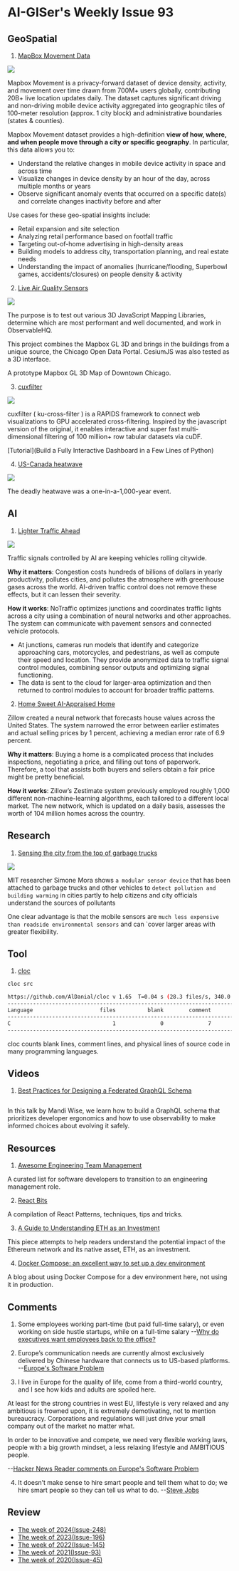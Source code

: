# AI-GISer's Weekly Issue 93

## GeoSpatial

1. [MapBox Movement Data](https://www.mapbox.com/movement-data)

![](https://assets.website-files.com/5e832e12eb7ca02ee9064d42/5f029f24c2278905f35b7e28_mall-case-study0.white.svg)

Mapbox Movement is a privacy-forward dataset of device density, activity, and movement over time drawn from 700M+ users globally, contributing 20B+ live location updates daily. The dataset captures significant driving and non-driving mobile device activity aggregated into geographic tiles of 100-meter resolution (approx. 1 city block) and administrative boundaries (states & counties).

Mapbox Movement dataset provides a high-definition **view of how, where, and when people move through a city or specific geography**. In particular, this data allows you to:

- Understand the relative changes in mobile device activity in space and across time
- Visualize changes in device density by an hour of the day, across multiple months or years
- Observe significant anomaly events that occurred on a specific date(s) and correlate changes inactivity before and after

Use cases for these geo-spatial insights include:

- Retail expansion and site selection
- Analyzing retail performance based on footfall traffic
- Targeting out-of-home advertising in high-density areas
- Building models to address city, transportation planning, and real estate needs
- Understanding the impact of anomalies (hurricane/flooding, Superbowl games, accidents/closures) on people density & activity

2. [Live Air Quality Sensors](https://observablehq.com/@location-artistry/downtown-chicago-3d-buildings?ui=next)

![](https://static.observableusercontent.com/thumbnail/d1545b5a8b91e5fbdf23237f85e5c01c2d6320fa2a3a08af442bfd462591eb20.jpg)

The purpose is to test out various 3D JavaScript Mapping Libraries, determine which are most performant and well documented, and work in ObservableHQ.

This project combines the Mapbox GL 3D and brings in the buildings from a unique source, the Chicago Open Data Portal. CesiumJS was also tested as a 3D interface.

A prototype Mapbox GL 3D Map of Downtown Chicago.

3. [cuxfilter](https://github.com/rapidsai/cuxfilter)

![](https://github.com/rapidsai/cuxfilter/raw/branch-21.08/docs/_images/demo.gif)

cuxfilter ( ku-cross-filter ) is a RAPIDS framework to connect web visualizations to GPU accelerated cross-filtering. Inspired by the javascript version of the original, it enables interactive and super fast multi-dimensional filtering of 100 million+ row tabular datasets via cuDF.

[Tutorial](Build a Fully Interactive Dashboard in a Few Lines of Python)

4. [US-Canada heatwave](https://www.bbc.com/news/science-environment-57751918)

![](https://cdn.beekka.com/blogimg/asset/202107/bg2021070815.jpg)

The deadly heatwave was a one-in-a-1,000-year event.

## AI

1. [Lighter Traffic Ahead](https://read.deeplearning.ai/the-batch/issue-99/)

![](https://dl-staging-website.ghost.io/content/images/2021/07/NOTRAFFIC-REVISED.gif)

Traffic signals controlled by AI are keeping vehicles rolling citywide.

**Why it matters**: Congestion costs hundreds of billions of dollars in yearly productivity, pollutes cities, and pollutes the atmosphere with greenhouse gases across the world. AI-driven traffic control does not remove these effects, but it can lessen their severity.

**How it works**: NoTraffic optimizes junctions and coordinates traffic lights across a city using a combination of neural networks and other approaches. The system can communicate with pavement sensors and connected vehicle protocols.

- At junctions, cameras run models that identify and categorize approaching cars, motorcycles, and pedestrians, as well as compute their speed and location.
  They provide anonymized data to traffic signal control modules, combining sensor outputs and optimizing signal functioning.
- The data is sent to the cloud for larger-area optimization and then returned to control modules to account for broader traffic patterns.

2. [Home Sweet AI-Appraised Home](https://read.deeplearning.ai/the-batch/issue-99/)

Zillow created a neural network that forecasts house values across the United States. The system narrowed the error between earlier estimates and actual selling prices by 1 percent, achieving a median error rate of 6.9 percent.

**Why it matters**: Buying a home is a complicated process that includes inspections, negotiating a price, and filling out tons of paperwork. Therefore, a tool that assists both buyers and sellers obtain a fair price might be pretty beneficial.

**How it works**: Zillow’s Zestimate system previously employed roughly 1,000 different non-machine-learning algorithms, each tailored to a different local market. The new network, which is updated on a daily basis, assesses the worth of 104 million homes across the country.

## Research

1. [Sensing the city from the top of garbage trucks](https://www.fierceelectronics.com/electronics/sensing-city-from-top-garbage-trucks?mrkid=168096592)

![](https://qtxasset.com/styles/breakpoint_xl_880px_w/s3/fierceelectronics/1624986211/city%20scanner%20MIT%20researcher%20Simone%20Mora.png?e6iqQ5haghjMZUUPCJOCx4LzrIqNWOxO&itok=vBpZhR-v)

MIT researcher Simone Mora shows `a modular sensor device` that has been attached to garbage trucks and other vehicles to `detect pollution and building warming` in cities partly to help citizens and city officials understand the sources of pollutants

One clear advantage is that the mobile sensors are `much less expensive than roadside environmental sensors` and can `cover larger areas with greater flexibility.

## Tool

1. [cloc](https://github.com/AlDanial/cloc#quick-start-)

```sh
cloc src

https://github.com/AlDanial/cloc v 1.65  T=0.04 s (28.3 files/s, 340.0 lines/s)
-------------------------------------------------------------------------------
Language                     files          blank        comment           code
-------------------------------------------------------------------------------
C                                1              0              7              5
-------------------------------------------------------------------------------
```

cloc counts blank lines, comment lines, and physical lines of source code in many programming languages.

## Videos

1. [Best Practices for Designing a Federated GraphQL Schema](https://www.youtube.com/watch?v=xYb32CFsY8U)

![]()

In this talk by Mandi Wise, we learn how to build a GraphQL schema that prioritizes developer ergonomics and how to use observability to make informed choices about evolving it safely.

## Resources

1. [Awesome Engineering Team Management](https://github.com/kdeldycke/awesome-engineering-team-management)

A curated list for software developers to transition to an engineering management role.

2. [React Bits](https://github.com/vasanthk/react-bits)

A compilation of React Patterns, techniques, tips and tricks.

3. [A Guide to Understanding ETH as an Investment](https://medium.com/dragonfly-research/a-guide-to-understanding-eth-as-an-investment-6f0f393db591)

This piece attempts to help readers understand the potential impact of the Ethereum network and its native asset, ETH, as an investment.

4. [Docker Compose: an excellent way to set up a dev environment](https://jvns.ca/blog/2021/01/04/docker-compose-is-nice/)

A blog about using Docker Compose for a dev environment here, not using it in production.

## Comments

1. Some employees working part-time (but paid full-time salary), or even working on side hustle startups, while on a full-time salary
   --[Why do executives want employees back to the office?](https://twitter.com/jowyang/status/1402383567498321922)

2. Europe’s communication needs are currently almost exclusively delivered by Chinese hardware that connects us to US-based platforms.
   --[Europe's Software Problem](https://berthub.eu/articles/posts/europes-software-problem/)

3. I live in Europe for the quality of life, come from a third-world country, and I see how kids and adults are spoiled here.

At least for the strong countries in west EU, lifestyle is very relaxed and any ambitious is frowned upon, it is extremely demotivating, not to mention bureaucracy. Corporations and regulations will just drive your small company out of the market no matter what.

In order to be innovative and compete, we need very flexible working laws, people with a big growth mindset, a less relaxing lifestyle and AMBITIOUS people.

--[Hacker News Reader comments on Europe's Software Problem](https://news.ycombinator.com/item?id=27514512)

4. It doesn’t make sense to hire smart people and tell them what to do; we hire smart people so they can tell us what to do.
   --[Steve Jobs](https://betterprogramming.pub/10-admirable-attributes-of-a-great-technical-lead-251d13a8843b)

## Review

- [The week of 2024(Issue-248)](../2024/issue-248.md)
- [The week of 2023(Issue-196)](../2023/issue-196.md)
- [The week of 2022(Issue-145)](../2022/issue-145.md)
- [The week of 2021(Issue-93)](../2021/issue-93.md)
- [The week of 2020(Issue-45)](../2020/issue-45.md)
